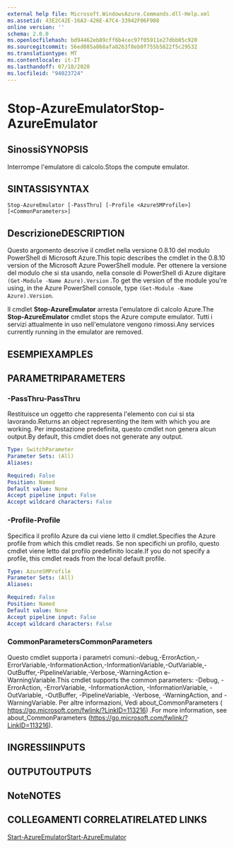```yaml
---
external help file: Microsoft.WindowsAzure.Commands.dll-Help.xml
ms.assetid: 43E2C42E-16A3-426E-A7C4-33942F06F908
online version: ''
schema: 2.0.0
ms.openlocfilehash: bd94462eb89cff6b4cec97f05911e27dbb05c920
ms.sourcegitcommit: 56ed085a868afa8263f8eb0f755b5822f5c29532
ms.translationtype: MT
ms.contentlocale: it-IT
ms.lasthandoff: 07/18/2020
ms.locfileid: "94023724"
---
```

# <span data-ttu-id="63644-101">Stop-AzureEmulator</span><span class="sxs-lookup"><span data-stu-id="63644-101">Stop-AzureEmulator</span></span>

## <span data-ttu-id="63644-102">Sinossi</span><span class="sxs-lookup"><span data-stu-id="63644-102">SYNOPSIS</span></span>
<span data-ttu-id="63644-103">Interrompe l'emulatore di calcolo.</span><span class="sxs-lookup"><span data-stu-id="63644-103">Stops the compute emulator.</span></span>

## <span data-ttu-id="63644-104">SINTASSI</span><span class="sxs-lookup"><span data-stu-id="63644-104">SYNTAX</span></span>

```
Stop-AzureEmulator [-PassThru] [-Profile <AzureSMProfile>] [<CommonParameters>]
```

## <span data-ttu-id="63644-105">Descrizione</span><span class="sxs-lookup"><span data-stu-id="63644-105">DESCRIPTION</span></span>
<span data-ttu-id="63644-106">Questo argomento descrive il cmdlet nella versione 0.8.10 del modulo PowerShell di Microsoft Azure.</span><span class="sxs-lookup"><span data-stu-id="63644-106">This topic describes the cmdlet in the 0.8.10 version of the Microsoft Azure PowerShell module.</span></span>
<span data-ttu-id="63644-107">Per ottenere la versione del modulo che si sta usando, nella console di PowerShell di Azure digitare `(Get-Module -Name Azure).Version` .</span><span class="sxs-lookup"><span data-stu-id="63644-107">To get the version of the module you're using, in the Azure PowerShell console, type `(Get-Module -Name Azure).Version`.</span></span>

<span data-ttu-id="63644-108">Il cmdlet **Stop-AzureEmulator** arresta l'emulatore di calcolo Azure.</span><span class="sxs-lookup"><span data-stu-id="63644-108">The **Stop-AzureEmulator** cmdlet stops the Azure compute emulator.</span></span>
<span data-ttu-id="63644-109">Tutti i servizi attualmente in uso nell'emulatore vengono rimossi.</span><span class="sxs-lookup"><span data-stu-id="63644-109">Any services currently running in the emulator are removed.</span></span>

## <span data-ttu-id="63644-110">ESEMPI</span><span class="sxs-lookup"><span data-stu-id="63644-110">EXAMPLES</span></span>

## <span data-ttu-id="63644-111">PARAMETRI</span><span class="sxs-lookup"><span data-stu-id="63644-111">PARAMETERS</span></span>

### <span data-ttu-id="63644-112">-PassThru</span><span class="sxs-lookup"><span data-stu-id="63644-112">-PassThru</span></span>
<span data-ttu-id="63644-113">Restituisce un oggetto che rappresenta l'elemento con cui si sta lavorando.</span><span class="sxs-lookup"><span data-stu-id="63644-113">Returns an object representing the item with which you are working.</span></span>
<span data-ttu-id="63644-114">Per impostazione predefinita, questo cmdlet non genera alcun output.</span><span class="sxs-lookup"><span data-stu-id="63644-114">By default, this cmdlet does not generate any output.</span></span>

```yaml
Type: SwitchParameter
Parameter Sets: (All)
Aliases: 

Required: False
Position: Named
Default value: None
Accept pipeline input: False
Accept wildcard characters: False
```

### <span data-ttu-id="63644-115">-Profile</span><span class="sxs-lookup"><span data-stu-id="63644-115">-Profile</span></span>
<span data-ttu-id="63644-116">Specifica il profilo Azure da cui viene letto il cmdlet.</span><span class="sxs-lookup"><span data-stu-id="63644-116">Specifies the Azure profile from which this cmdlet reads.</span></span>
<span data-ttu-id="63644-117">Se non specifichi un profilo, questo cmdlet viene letto dal profilo predefinito locale.</span><span class="sxs-lookup"><span data-stu-id="63644-117">If you do not specify a profile, this cmdlet reads from the local default profile.</span></span>

```yaml
Type: AzureSMProfile
Parameter Sets: (All)
Aliases: 

Required: False
Position: Named
Default value: None
Accept pipeline input: False
Accept wildcard characters: False
```

### <span data-ttu-id="63644-118">CommonParameters</span><span class="sxs-lookup"><span data-stu-id="63644-118">CommonParameters</span></span>
<span data-ttu-id="63644-119">Questo cmdlet supporta i parametri comuni:-debug,-ErrorAction,-ErrorVariable,-InformationAction,-InformationVariable,-OutVariable,-OutBuffer,-PipelineVariable,-Verbose,-WarningAction e-WarningVariable.</span><span class="sxs-lookup"><span data-stu-id="63644-119">This cmdlet supports the common parameters: -Debug, -ErrorAction, -ErrorVariable, -InformationAction, -InformationVariable, -OutVariable, -OutBuffer, -PipelineVariable, -Verbose, -WarningAction, and -WarningVariable.</span></span> <span data-ttu-id="63644-120">Per altre informazioni, Vedi about_CommonParameters ( https://go.microsoft.com/fwlink/?LinkID=113216) .</span><span class="sxs-lookup"><span data-stu-id="63644-120">For more information, see about_CommonParameters (https://go.microsoft.com/fwlink/?LinkID=113216).</span></span>

## <span data-ttu-id="63644-121">INGRESSI</span><span class="sxs-lookup"><span data-stu-id="63644-121">INPUTS</span></span>

## <span data-ttu-id="63644-122">OUTPUT</span><span class="sxs-lookup"><span data-stu-id="63644-122">OUTPUTS</span></span>

## <span data-ttu-id="63644-123">Note</span><span class="sxs-lookup"><span data-stu-id="63644-123">NOTES</span></span>

## <span data-ttu-id="63644-124">COLLEGAMENTI CORRELATI</span><span class="sxs-lookup"><span data-stu-id="63644-124">RELATED LINKS</span></span>

[<span data-ttu-id="63644-125">Start-AzureEmulator</span><span class="sxs-lookup"><span data-stu-id="63644-125">Start-AzureEmulator</span></span>](./Start-AzureEmulator.md)


